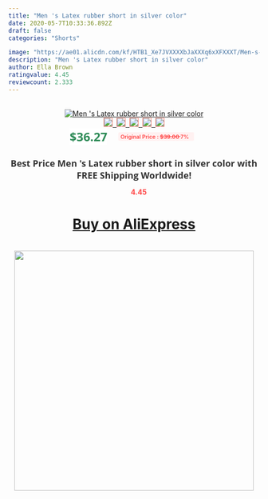 ```yaml
---
title: "Men 's Latex rubber short in silver color"
date: 2020-05-7T10:33:36.892Z
draft: false
categories: "Shorts"

image: "https://ae01.alicdn.com/kf/HTB1_Xe7JVXXXXbJaXXXq6xXFXXXT/Men-s-Latex-rubber-short-in-silver-color.jpg"
description: "Men 's Latex rubber short in silver color"
author: Ella Brown
ratingvalue: 4.45
reviewcount: 2.333
---
```

<br>
<div style="text-align: center;">
<a href="https://s.click.aliexpress.com/e/_AZjqhB" target="_blank" rel="nofollow noopener noreferrer"><img alt="Men 's Latex rubber short in silver color" class="magnifier-image" src="https://ae01.alicdn.com/kf/HTB1_Xe7JVXXXXbJaXXXq6xXFXXXT/Men-s-Latex-rubber-short-in-silver-color.jpg_640x640.jpg">
<br>
<img style="border:1px solid salmon" src="https://ae01.alicdn.com/kf/HTB1_Xe7JVXXXXbJaXXXq6xXFXXXT/Men-s-Latex-rubber-short-in-silver-color.jpg_120x120.jpg">&nbsp;&nbsp;<img style="border:1px solid salmon" src="https://ae01.alicdn.com/kf/HTB1gj2aJVXXXXbOXVXXq6xXFXXXg/Men-s-Latex-rubber-short-in-silver-color.jpg_120x120.jpg">&nbsp;&nbsp;<img style="border:1px solid salmon" src="https://ae01.alicdn.com/kf/HTB1KZHsJVXXXXbFXpXXq6xXFXXX9/Men-s-Latex-rubber-short-in-silver-color.jpg_120x120.jpg">&nbsp;&nbsp;<img style="border:1px solid salmon" src="https://ae01.alicdn.com/kf/HTB1DinaJVXXXXbrXVXXq6xXFXXXG/Men-s-Latex-rubber-short-in-silver-color.jpg_120x120.jpg">&nbsp;&nbsp;<img style="border:1px solid salmon" src="https://ae01.alicdn.com/kf/HTB1wXnzJVXXXXcrXXXXq6xXFXXXG/Men-s-Latex-rubber-short-in-silver-color.jpg_120x120.jpg"></a></div><br0>
<div style="text-align: center;"><span style="background-color: white; border: 0px; box-sizing: border-box; color: seagreen; display: inline-block; font-family: &quot;open sans&quot; , &quot;arial&quot; , &quot;helvetica&quot; , sans-serif , &quot;heiti&quot;; font-size: 24px; font-stretch: inherit; font-weight: 700; line-height: inherit; margin: 0px 10px 0px 0px; padding: 0px; vertical-align: middle;">$36.27 </span>
<span style="background: rgb(255 , 241 , 241); border-radius: 3px; border: 0px; box-sizing: border-box; color: #ff4747; display: inline-block; font-family: inherit; font-size: 12px; font-stretch: inherit; font-style: inherit; font-variant: inherit; font-weight: 600; line-height: inherit; margin: 0px; padding: 2px 5px; transform: scale(0.9); vertical-align: middle;">Original Price : <b style="text-decoration: line-through;">$39.00 </b> 7%&nbsp;&nbsp;</span></div>
<h1 style="color: #333333; display: inline-block; font-family: &quot;open sans&quot; , &quot;arial&quot; , &quot;helvetica&quot; , sans-serif , &quot;heiti&quot;; font-size: 18px; font-stretch: inherit; font-weight: 700; text-align: center;">Best Price Men 's Latex rubber short in silver color with FREE Shipping Worldwide!</h1>
<div style="color: #ff4747; text-align: center;">
<img src="https://4.bp.blogspot.com/-M0ZcTcb-5uY/XleCXlxnR4I/AAAAAAAAAEc/OrjgMkXV1oMQFaCRZj5HQwOCBcu3w1FegCPcBGAYYCw/s1600/star.png" style="height: 15px;">&nbsp;<b>4.45</b></div>
<div class="button_cont" align="center"><a class="buynow_a" href="https://s.click.aliexpress.com/e/_AZjqhB" target="_blank" rel="nofollow noopener noreferrer"><H1>Buy on AliExpress</H1></a></div><br>
<div class="separator" style="clear: both; text-align: center;">
<img src="https://lh3.googleusercontent.com/-pTy5HemUv9M/XlePHvY0dAI/AAAAAAAAAE4/0nX5iRUoIWY8eMW9Dpxeirr157OZliDIgCLcBGAsYHQ/s1600/badge.gif" width="480">
</div>

